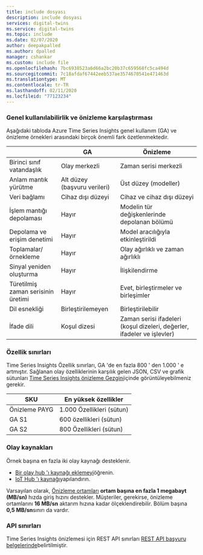 ```yaml
---
title: include dosyası
description: include dosyası
services: digital-twins
ms.service: digital-twins
ms.topic: include
ms.date: 02/07/2020
author: deepakpalled
ms.author: dpalled
manager: cshankar
ms.custom: include file
ms.openlocfilehash: 7bc6938523a6d66a2bc20b37c659568fc5ca494d
ms.sourcegitcommit: 7c18afdaf67442eeb537ae3574670541e471463d
ms.translationtype: MT
ms.contentlocale: tr-TR
ms.lasthandoff: 02/11/2020
ms.locfileid: "77123234"
---
```

### <a name="general-availability-and-preview-comparison"></a>Genel kullanılabilirlik ve önizleme karşılaştırması

Aşağıdaki tabloda Azure Time Series Insights genel kullanım (GA) ve önizleme örnekleri arasındaki birçok önemli fark özetlenmektedir.

| | GA | Önizleme |
| --- | --- | ---|
| Birinci sınıf vatandaşlık | Olay merkezli | Zaman serisi merkezli |
| Anlam mantık yürütme | Alt düzey (başvuru verileri) | Üst düzey (modeller) |
| Veri bağlamı | Cihaz dışı düzeyi | Cihaz ve cihaz dışı düzeyi |
| İşlem mantığı depolaması | Hayır | Modelin tür değişkenlerinde depolanan bölümü |
| Depolama ve erişim denetimi | Hayır | Model aracılığıyla etkinleştirildi |
| Toplamalar/örnekleme | Hayır | Olay ağırlıklı ve zaman ağırlıklı |
| Sinyal yeniden oluşturma | Hayır | İlişkilendirme |
| Türetilmiş zaman serisinin üretimi | Hayır | Evet, birleştirmeler ve birleşimler |
| Dil esnekliği | Birleştirilemeyen | Birleştirilebilir |
| İfade dili | Koşul dizesi | Zaman serisi ifadeleri (koşul dizeleri, değerler, ifadeler ve işlevler) |

### <a name="property-limits"></a>Özellik sınırları

Time Series Insights Özellik sınırları, GA 'de en fazla 800 ' den 1.000 ' e artmıştır. Sağlanan olay özelliklerinin karşılık gelen JSON, CSV ve grafik sütunları [Time Series Insights önizleme Gezgini](https://docs.microsoft.com/azure/time-series-insights/time-series-insights-update-quickstart)içinde görüntüleyebilmeniz gerekir.

| SKU | En yüksek özellikler |
| --- | --- |
| Önizleme PAYG | 1\.000 Özellikleri (sütun) |
| GA S1 | 600 özellikleri (sütun) |
| GA S2 | 800 Özellikleri (sütun) |

### <a name="event-sources"></a>Olay kaynakları

Örnek başına en fazla iki olay kaynağı desteklenir. 

* [Bir olay hub 'ı kaynağı eklemeyi](https://docs.microsoft.com/azure/time-series-insights/time-series-insights-how-to-add-an-event-source-eventhub)öğrenin.
* [IoT Hub 'ı kaynağı](https://docs.microsoft.com/azure/time-series-insights/time-series-insights-how-to-add-an-event-source-iothub)yapılandırın.

Varsayılan olarak, [Önizleme ortamları](https://docs.microsoft.com/azure/time-series-insights/time-series-insights-update-storage-ingress#ingress-scale-and-preview-limitations) **ortam başına en fazla 1 megabayt (MB/sn)** hızda giriş hızını destekler. Müşteriler, gerekirse, önizleme ortamlarını **16 MB/sn** aktarım hızına kadar ölçeklendirebilir. Bölüm başına **0,5 MB/sn**sınırı da vardır. 

### <a name="api-limits"></a>API sınırları

Time Series Insights önizlemesi için REST API sınırları [REST API başvuru belgelerinde](https://docs.microsoft.com/rest/api/time-series-insights/preview-query#limits)belirtilmiştir.
